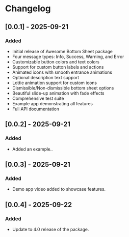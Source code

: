 # Changelog

## [0.0.1] - 2025-09-21

### Added
- Initial release of Awesome Bottom Sheet package
- Four message types: Info, Success, Warning, and Error
- Customizable button colors and text colors
- Support for custom button labels and actions
- Animated icons with smooth entrance animations
- Optional description text support
- Lottie animation support for custom icons
- Dismissible/Non-dismissible bottom sheet options
- Beautiful slide-up animation with fade effects
- Comprehensive test suite
- Example app demonstrating all features
- Full API documentation

## [0.0.2] - 2025-09-21

### Added
- Added an example..

## [0.0.3] - 2025-09-21

### Added
- Demo app video added to showcase features.

## [0.0.4] - 2025-09-22

### Added
- Update to 4.0 release of the package.
